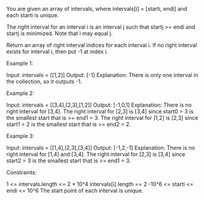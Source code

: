 You are given an array of intervals, where intervals[i] = [starti, endi] and
each starti is unique.

The right interval for an interval i is an interval j such that startj >=
endi and startj is minimized. Note that i may equal j.

Return an array of right interval indices for each interval i. If no right
interval exists for interval i, then put -1 at index i.


Example 1:


Input: intervals = [[1,2]]
Output: [-1]
Explanation: There is only one interval in the collection, so it outputs
-1.


Example 2:


Input: intervals = [[3,4],[2,3],[1,2]]
Output: [-1,0,1]
Explanation: There is no right interval for [3,4].
The right interval for [2,3] is [3,4] since start0 = 3 is the smallest start
that is >= end1 = 3.
The right interval for [1,2] is [2,3] since start1 = 2 is the smallest start
that is >= end2 = 2.


Example 3:


Input: intervals = [[1,4],[2,3],[3,4]]
Output: [-1,2,-1]
Explanation: There is no right interval for [1,4] and [3,4].
The right interval for [2,3] is [3,4] since start2 = 3 is the smallest start
that is >= end1 = 3.



Constraints:


1 <= intervals.length <= 2 * 10^4
intervals[i].length == 2
-10^6 <= starti <= endi <= 10^6
The start point of each interval is unique.




